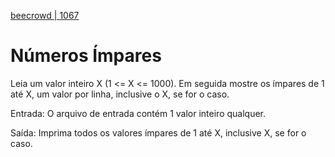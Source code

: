 [beecrowd | 1067](https://www.beecrowd.com.br/judge/pt/problems/view/1067)

# Números Ímpares

Leia um valor inteiro X (1 <= X <= 1000). Em seguida mostre os ímpares de 1 até X, um valor por linha, inclusive o X, se for o caso.

Entrada: O arquivo de entrada contém 1 valor inteiro qualquer.

Saída: Imprima todos os valores ímpares de 1 até X, inclusive X, se for o caso.